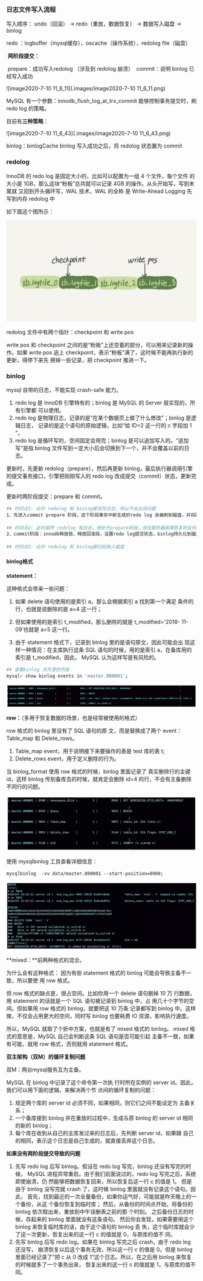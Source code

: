 ### 日志文件写入流程

写入顺序：
	undo（回滚） -> redo（重放，数据恢复） -> 数据写入磁盘 -> binlog 



redo ：logbuffer（mysql缓存），oscache（操作系统），redolog file（磁盘）

​	**两阶段提交：**

​	prepare：成功写入redolog （涉及到 redolog 崩溃）
​	commit：说明 binlog 已经写入成功

![image2020-7-10 11_6_11](.images/image2020-7-10 11_6_11.png)

MySQL 有一个参数：innodb_flush_log_at_trx_commit 能够控制事务提交时，刷 redo log 的策略。

 目前有**三种策略**：

![image2020-7-10 11_6_43](.images/image2020-7-10 11_6_43.png)



binlog：binlogCache
	binlog 写入成功之后，将 redolog 状态置为 commit



### redolog

InnoDB 的 redo log 是固定大小的，比如可以配置为一组 4 个文件，每个文件 的大小是 1GB，那么这块“粉板”总共就可以记录 4GB 的操作。从头开始写，写到末尾就 又回到开头循环写，WAL 技术，WAL 的全称 是 Write-Ahead Logging 先写到内存 redolog 中

如下面这个图所示：

![image-20200928185007272](.images/image-20200928185007272.png)

redolog 文件中有两个指针：checkpoint 和 write pos

write pos 和 checkpoint 之间的是“粉板”上还空着的部分，可以用来记录新的操作。如果 write pos 追上 checkpoint，表示“粉板”满了，这时候不能再执行新的更新，得停下来先 擦掉一些记录，把 checkpoint 推进一下。



### binlog

mysql 自带的日志，不能实现 crash-safe 能力。

1. redo log 是 InnoDB 引擎特有的；binlog 是 MySQL 的 Server 层实现的，所有引擎都 可以使用。 
2. redo log 是物理日志，记录的是“在某个数据页上做了什么修改”；binlog 是逻辑日志， 记录的是这个语句的原始逻辑，比如“给 ID=2 这一行的 c 字段加 1 ”。 
3. redo log 是循环写的，空间固定会用完；binlog 是可以追加写入的。“追加写”是指 binlog 文件写到一定大小后会切换到下一个，并不会覆盖以前的日志。



更新时，先更新 redolog（prepare），然后再更新 binlog，最后执行器调用引擎的提交事务接口，引擎把刚刚写入的 redo log 改成提交（commit）状态，更新完成。

更新时两阶段提交：prepare 和 commit。

```bash
## 时间点1: 此时 redolog 和 binlog都没写日志，所以不会出现问题
1、先进入commit prepare 阶段，这个阶段事务中新生成的redo log 会被刷到磁盘，并将回滚段置为prepared状态。

## 时间点2: 此时虽然 redolog 有日志，但处于prepare阶段，但在服务器故障恢复时会判断 binlog 的完整性。因为binlog没有，所以回滚。
2、commit阶段：innodb释放锁，释放回滚段，设置redo log提交状态，binlog持久化到磁盘，然后存储引擎层提交。

## 时间点3: 此时 redolog 和 binlog都已经刷入磁盘

```



#### binlog格式

**statement：**

这种格式会带来一些问题：

1. 如果 delete 语句使用的是索引 a，那么会根据索引 a 找到第一个满足 条件的行，也就是说删除的是 a=4 这一行； 

2. 但如果使用的是索引 t_modified，那么删除的就是 t_modified='2018- 11-09’也就是 a=5 这一行。 

3. 由于 statement 格式下，记录到 binlog 里的是语句原文，因此可能会出 现这样一种情况：在主库执行这条 SQL 语句的时候，用的是索引 a，在备库用的索引是 t_modified，因此， MySQL 认为这样写是有风险的。

   

```bash
## 查看binlog 文件里的内容
mysql> show binlog events in 'master.000001';
```

![image-20201019172412049](.images/image-20201019172412049.png)



**row：**（多用于恢复数据的场景，也是经常被使用的格式）

row 格式的 binlog 里没有了 SQL 语句的原 文，而是替换成了两个 event：Table_map 和 Delete_rows。

1. Table_map event，用于说明接下来要操作的表是 test 库的表 t; 
2. Delete_rows event，用于定义删除的行为。

当 binlog_format 使用 row 格式的时候，binlog 里面记录了 真实删除行的主键 id，这样 binlog 传到备库去的时候，就肯定会删除 id=4 的行，不会有主备删除不同行的问题。

![image-20201019173439935](.images/image-20201019173439935.png)

使用 mysqlbinlog 工具查看详细信息：

```bash
mysqlbinlog  ‑vv data/master.000001 ‑‑start‑position=8900;
```

![image-20201019174511238](.images/image-20201019174511238.png)



**mixed：**前两种格式的混合。

为什么会有这种格式：
因为有些 statement 格式的 binlog 可能会导致主备不一致，所以要使 用 row 格式。 

但 row 格式的缺点是，很占空间。比如你用一个 delete 语句删掉 10 万 行数据，用 statement 的话就是一个 SQL 语句被记录到 binlog 中，占 用几十个字节的空间。但如果用 row 格式的 binlog，就要把这 10 万条 记录都写到 binlog 中。这样做，不仅会占用更大的空间，同时写 binlog 也要耗费 IO 资源，影响执行速度。 

所以，MySQL 就取了个折中方案，也就是有了 mixed 格式的 binlog。 mixed 格式的意思是，MySQL 自己会判断这条 SQL 语句是否可能引起 主备不一致，如果有可能，就用 row 格式，否则就用 statement 格式。



**双主架构（双M）的循环复制问题**

双M：两台mysql服务互为主备。

MySQL 在 binlog 中记录了这个命令第一次执 行时所在实例的 server id。因此，我们可以用下面的逻辑，来解决两个节 点间的循环复制的问题： 

1. 规定两个库的 server id 必须不同，如果相同，则它们之间不能设定为 主备关系；
2. 一个备库接到 binlog 并在重放的过程中，生成与原 binlog 的 server id 相同的新的 binlog； 
3. 每个库在收到从自己的主库发过来的日志后，先判断 server id，如果跟 自己的相同，表示这个日志是自己生成的，就直接丢弃这个日志。



**如果没有两阶段提交导致的问题**

1. 先写 redo log 后写 binlog。假设在 redo log 写完，binlog 还没有写完的时候， MySQL 进程异常重启。由于我们前面说过的，redo log 写完之后，系统即使崩溃，仍 然能够把数据恢复回来，所以恢复后这一行 c 的值是 1。 但是由于 binlog 没写完就 crash 了，这时候 binlog 里面就没有记录这个语句。因此， 首先，找到最近的一次全量备份，如果你运气好，可能就是昨天晚上的一个备份，从这 个备份恢复到临时库； 然后，从备份的时间点开始，将备份的 binlog 依次取出来，重放到中午误删表之前的那 个时刻。 之后备份日志的时候，存起来的 binlog 里面就没有这条语句。 然后你会发现，如果需要用这个 binlog 来恢复临时库的话，由于这个语句的 binlog 丢 失，这个临时库就会少了这一次更新，恢复出来的这一行 c 的值就是 0，与原库的值不 同。
2. 先写 binlog 后写 redo log。如果在 binlog 写完之后 crash，由于 redo log 还没写， 崩溃恢复以后这个事务无效，所以这一行 c 的值是 0。但是 binlog 里面已经记录了“把 c 从 0 改成 1”这个日志。所以，在之后用 binlog 来恢复的时候就多了一个事务出来， 恢复出来的这一行 c 的值就是 1，与原库的值不同。

